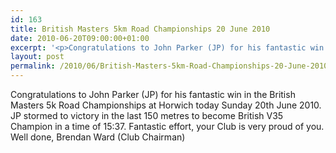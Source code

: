 ```yaml
---
id: 163
title: British Masters 5km Road Championships 20 June 2010
date: 2010-06-20T09:00:00+01:00
excerpt: '<p>Congratulations to John Parker (JP) for his fantastic win in the British Masters 5k Road Championships at Horwich today Sunday 20th June 2010. JP stormed to victory in the last 150 metres to become British V35 Champion in a time of 15:37. Fantastic effort, your Club is very proud of you. Well done, Brendan Ward (Club Chairman)</p>'
layout: post
permalink: /2010/06/British-Masters-5km-Road-Championships-20-June-2010-/
---
```

Congratulations to John Parker (JP) for his fantastic win in the British Masters 5k Road Championships at Horwich today Sunday 20th June 2010. JP stormed to victory in the last 150 metres to become British V35 Champion in a time of 15:37. Fantastic effort, your Club is very proud of you. Well done, Brendan Ward (Club Chairman)